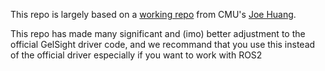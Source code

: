This repo is largely based on a [working repo](https://github.com/joehjhuang/gs_sdk) from CMU's [Joe Huang](https://joehjhuang.github.io/).

This repo has made many significant and (imo) better adjustment to the official GelSight driver code, and we recommand that you use this instead of the official driver especially if you want to work with ROS2

